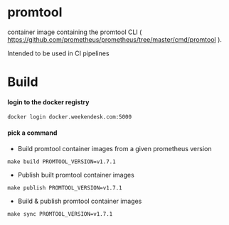 # promtool
container image containing the promtool CLI ( https://github.com/prometheus/prometheus/tree/master/cmd/promtool ). 

Intended to be used in CI pipelines

# Build

#### login to the docker registry
```
docker login docker.weekendesk.com:5000
```
#### pick a command
- Build promtool container images from a given prometheus version
```
make build PROMTOOL_VERSION=v1.7.1
```

- Publish built promtool container images
```
make publish PROMTOOL_VERSION=v1.7.1
```

- Build & publish promtool container images
```
make sync PROMTOOL_VERSION=v1.7.1
```
